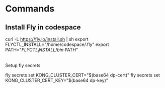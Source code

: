# Commands

## Install Fly in codespace

curl -L https://fly.io/install.sh | sh
export FLYCTL_INSTALL="/home/codespace/.fly"
export PATH="$FLYCTL_INSTALL/bin:$PATH"



##

Setup fly secrets

fly secrets set KONG_CLUSTER_CERT="$(base64 dp-cert)"
fly secrets set KONG_CLUSTER_CERT_KEY="$(base64 dp-key)"
